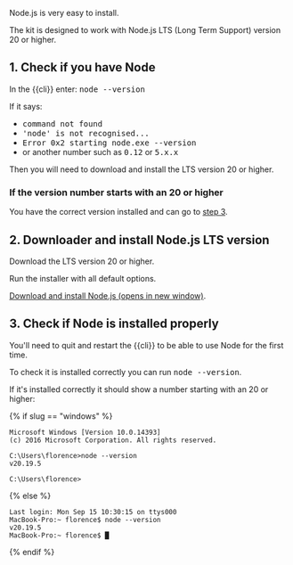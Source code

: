 Node.js is very easy to install.

The kit is designed to work with Node.js LTS (Long Term Support) version 20 or higher.

## 1. Check if you have Node

In the {{cli}} enter: <kbd>node --version</kbd>

If it says:

- <samp>command not found</samp>
- <samp>'node' is not recognised...</samp>
- <samp>Error 0x2 starting node.exe --version</samp>
- or another number such as <samp>0.12</samp> or <samp>5.x.x</samp>

Then you will need to download and install the LTS version 20 or higher.

### If the version number starts with an 20 or higher

You have the correct version installed and can go to [step 3](/install/{{slug}}/text-editor).

## 2. Downloader and install Node.js LTS version

Download the LTS version 20 or higher.

Run the installer with all default options.

[Download and install Node.js (opens in new window)](https://nodejs.org/en/).

## 3. Check if Node is installed properly

You'll need to quit and restart the {{cli}} to be able to use Node for the first time.

To check it is installed correctly you can run <kbd>node --version</kbd>.

If it's installed correctly it should show a number starting with an 20 or higher:

{% if slug == "windows" %}

```shell
Microsoft Windows [Version 10.0.14393]
(c) 2016 Microsoft Corporation. All rights reserved.

C:\Users\florence>node --version
v20.19.5

C:\Users\florence>
```

{% else %}

```shell
Last login: Mon Sep 15 10:30:15 on ttys000
MacBook-Pro:~ florence$ node --version
v20.19.5
MacBook-Pro:~ florence$ █
```

{% endif %}
